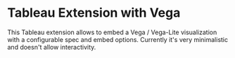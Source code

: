# Tableau Extension with Vega

This Tableau extension allows to embed a Vega / Vega-Lite visualization with a configurable spec and embed options.
Currently it's very minimalistic and doesn't allow interactivity.
